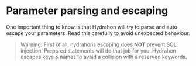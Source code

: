 # Parameter parsing and escaping

One important thing to know is that Hydrahon will try to parse and auto escape your parameters. Read this carefully to avoid unexpected behaviour.

> Warning: First of all, hydrahons escaping does **NOT** prevent SQL injection! Prepared statements will do that job for you. Hydrahon escapes keys & names to avaid a collision with a reserved keywords.

